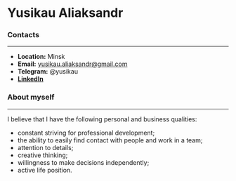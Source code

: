 # Yusikau Aliaksandr

### Contacts
---
* **Location:** Minsk
* **Email:** yusikau.aliaksandr@gmail.com
* **Telegram:** @yusikau
* **[LinkedIn](https://www.linkedin.com/in/ayusikau/)**

### About myself
---
I believe that I have the following personal and business qualities:
- constant striving for professional development;
- the ability to easily find contact with people and work in a team;
- attention to details;
- creative thinking;
- willingness to make decisions independently;
- active life position.